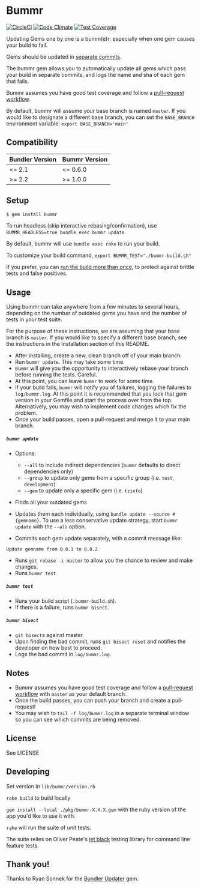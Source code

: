 # Bummr

[![CircleCI](https://circleci.com/gh/lpender/bummr.svg?style=shield)](https://circleci.com/gh/lpender/bummr)
[![Code Climate](https://codeclimate.com/github/lpender/bummr/badges/gpa.svg)](https://codeclimate.com/github/lpender/bummr)
[![Test Coverage](https://api.codeclimate.com/v1/badges/52d6651bf8cd5e729b11/test_coverage)](https://codeclimate.com/github/lpender/bummr/test_coverage)

Updating Gems one by one is a bumm(e)r: especially when one gem causes your build
to fail.

Gems should be updated in [separate commits](https://thoughtbot.com/blog/keep-your-gems-up-to-date).

The bummr gem allows you to automatically update all gems which pass your
build in separate commits, and logs the name and sha of each gem that fails.

Bummr assumes you have good test coverage and follow a [pull-request workflow].

By default, bummr will assume your base branch is named `master`. If you would
like to designate a different base branch, you can set the `BASE_BRANCH`
environment variable: `export BASE_BRANCH='main'`

## Compatibility

| Bundler Version | Bummr Version |
| --------------- | ------------- |
| <= 2.1          | <= 0.6.0      |
| >= 2.2          | >= 1.0.0      |

## Setup

```bash
$ gem install bummr
```

To run headless (skip interactive rebasing/confirmation), use
`BUMMR_HEADLESS=true bundle exec bummr update`.

By default, bummr will use `bundle exec rake` to run your build.

To customize your build command, `export BUMMR_TEST="./bummr-build.sh"`

If you prefer, you can [run the build more than once], to protect against
brittle tests and false positives.

[run the build more than once]: https://gist.github.com/lpender/f6b55e7f3649db3b6df5

## Usage

Using bummr can take anywhere from a few minutes to several hours, depending
on the number of outdated gems you have and the number of tests in your test
suite.

For the purpose of these instructions, we are assuming that your base branch is
`master`. If you would like to specify a different base branch, see the
instructions in the Installation section of this README.

- After installing, create a new, clean branch off of your main branch.
- Run `bummr update`. This may take some time.
- `Bummr` will give you the opportunity to interactively rebase your branch
  before running the tests. Careful.
- At this point, you can leave `bummr` to work for some time.
- If your build fails, `bummr` will notify you of failures, logging the failures to
  `log/bummr.log`. At this point it is recommended that you lock that gem version in
  your Gemfile and start the process over from the top. Alternatively, you may wish
  to implement code changes which fix the problem.
- Once your build passes, open a pull-request and merge it to your main branch.

##### `bummr update`

- Options:

  - `--all` to include indirect dependencies (`bummr` defaults to direct dependencies only)
  - `--group` to update only gems from a specific group (i.e. `test`, `development`)
  - `--gem` to update only a specific gem (i.e. `tzinfo`)

- Finds all your outdated gems
- Updates them each individually, using `bundle update --source #{gemname}`. To use a less
  conservative update strategy, start `bummr update` with the `--all` option.
- Commits each gem update separately, with a commit message like:

```
Update gemname from 0.0.1 to 0.0.2
```

- Runs `git rebase -i master` to allow you the chance to review and make changes.
- Runs `bummr test`

##### `bummr test`

- Runs your build script (`.bummr-build.sh`).
- If there is a failure, runs `bummr bisect`.

##### `bummr bisect`

- `git bisect`s against master.
- Upon finding the bad commit, runs `git bisect reset` and notifies the developer on
  how best to proceed.
- Logs the bad commit in `log/bummr.log`.

## Notes

- Bummr assumes you have good test coverage and follow a [pull-request workflow]
  with `master` as your default branch.
- Once the build passes, you can push your branch and create a pull-request!
- You may wish to `tail -f log/bummr.log` in a separate terminal window so you
  can see which commits are being removed.

## License

See LICENSE

## Developing

Set version in `lib/bummr/version.rb`

`rake build` to build locally

`gem install --local ./pkg/bummr-X.X.X.gem` with the ruby version of the app
you'd like to use it with.

`rake` will run the suite of unit tests.

The suite relies on Oliver Peate's [jet
black](https://github.com/odlp/jet_black) testing library for command line feature
tests.

## Thank you!

Thanks to Ryan Sonnek for the [Bundler
Updater](https://github.com/wireframe/bundler-updater) gem.

[pull-request workflow]: https://help.github.com/articles/using-pull-requests
